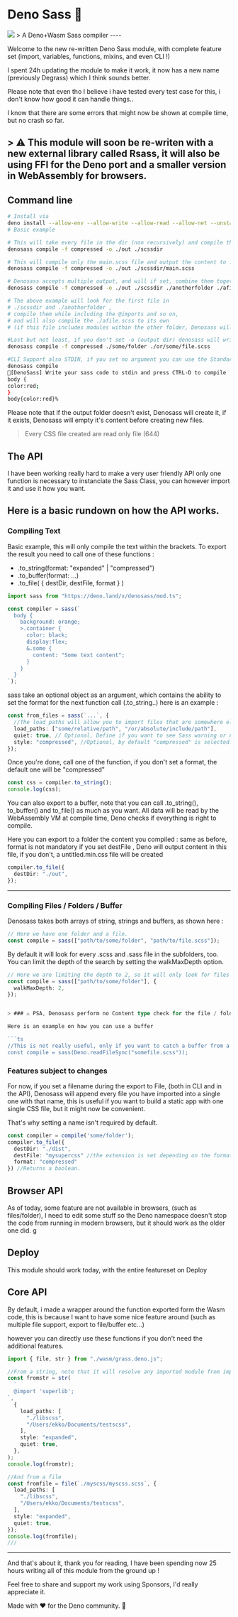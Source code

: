 # Deno Sass 🦕

<img src="https://github.com/hironichu/denosass/raw/main/assets/DenoGrass.jpg" height="auto">
> A Deno+Wasm Sass compiler
----

Welcome to the new re-written Deno Sass module, with complete feature set
(import, variables, functions, mixins, and even CLI !)

I spent 24h updating the module to make it work, it now has a new name
(previously Degrass) which I think sounds better.

Please note that even tho I believe i have tested every test case for this, i
don't know how good it can handle things..

I know that there are some errors that might now be shown at compile time, but
no crash so far.

## > ⚠️ This module will soon be re-writen with a new external library called Rsass, it will also be using FFI for the Deno port and a smaller version in WebAssembly for browsers.

## Command line

```bash
# Install via 
deno install --allow-env --allow-write --allow-read --allow-net --unstable -n denosass https://raw.githubusercontent.com/hironichu/denosass/main/cli.ts
# Basic example

# This will take every file in the dir (non recursively) and compile then while keeping their name and adding .min.css, into the ./out folder.
denosass compile -f compressed -o ./out ./scssdir

# This will compile only the main.scss file and output the content to ./out/main.min.css 
denosass compile -f compressed -o ./out ./scssdir/main.scss

# Denosass accepts multiple output, and will if set, combine them together, or just compile them as normal.
denosass compile -f compressed -o ./out ./scssdir ./anotherfolder ./afile.scss

# The above example will look for the first file in 
# ./scssdir and ./anotherfolder , 
# compile them while including the @imports and so on,
# and will also compile the ./afile.scss to its own 
# (if this file includes modules within the other folder, Denosass will include them.)

#Last but not least, if you don't set -o (output dir) denosass will write content to the STDOUT. (using Deno.stdout.writeSync())
denosass compile -f compressed ./some/folder ./or/some/file.scss

#CLI Support also STDIN, if you set no argument you can use the Standard input to compile Sass.
denosass compile
🔵[DenoSass] Write your sass code to stdin and press CTRL-D to compile
body {
color:red;
}
body{color:red}%
```

Please note that if the output folder doesn't exist, Denosass will create it, if
it exists, Denosass will empty it's content before creating new files.

> Every CSS file created are read only file (644)

## The API

I have been working really hard to make a very user friendly API only one
function is necessary to instanciate the Sass Class, you can however import it
and use it how you want.

## Here is a basic rundown on how the API works.

### Compiling Text

Basic example, this will only compile the text within the brackets. To export
the result you need to call one of these functions :

- .to_string(format: "expanded" | "compressed")
- .to_buffer(format: ...)
- .to_file( { destDir, destFile, format } )

```ts
import sass from "https://deno.land/x/denosass/mod.ts";

const compiler = sass(`
  body {
    background: orange;
    >.container {
      color: black;
      display:flex;
      &.some {
        content: "Some text content";
      }
    }
  }
`);
```

sass take an optional object as an argument, which contains the ability to set
the format for the next function call (.to_string..) here is an example :

```ts
const from_files = sass(`...`, {
  //The load_paths will allow you to import files that are somewhere else in your system, note that this feature is still unstable !
  load_paths: ["some/relative/path", "/or/absolute/include/path"],
  quiet: true, // Optional, Define if you want to see Sass warning or not.
  style: "compressed", //Optional, by default "compressed" is selected.
});
```

Once you're done, call one of the function, if you don't set a format, the
default one will be "compressed"

```ts
const css = compiler.to_string();
console.log(css);
```

You can also export to a buffer, note that you can call .to_string(),
to_buffer() and to_file() as much as you want. All data will be read by the
WebAssembly VM at compile time, Deno checks if everything is right to compile.

Here you can export to a folder the content you compiled : same as before,
format is not mandatory if you set destFile , Deno will output content in this
file, if you don't, a untitled.min.css file will be created

```ts
compiler.to_file({
  destDir: "./out",
});
```

---

### Compiling Files / Folders / Buffer

Denosass takes both arrays of string, strings and buffers, as shown here :

```ts
// Here we have one folder and a file.
const compile = sass(["path/to/some/folder", "path/to/file.scss"]);
```

By default it will look for every .scss and .sass file in the subfolders, too. You can limit the depth of the search by setting the walkMaxDepth option.

```ts
// Here we are limiting the depth to 2, so it will only look for files in the folder and its direct subfolders
const compile = sass(["path/to/some/folder"], {
  walkMaxDepth: 2,
});
```

```ts

> ### ⚠️ PSA, Denosass perform no Content type check for the file / folder you use, it's entirely up to you. it will look for .scss and .sass file only, ⚠️

Here is an example on how you can use a buffer

```ts
//This is not really useful, only if you want to catch a buffer from a request without transforming it to a string.
const compile = sass(Deno.readFileSync("somefile.scss"));
```

### Features subject to changes

For now, if you set a filename during the export to File, (both in CLI and in
the API), Denosass will append every file you have imported into a single one
with that name, this is useful if you want to build a static app with one single
CSS file, but it might now be convenient.

That's why setting a name isn't required by default.

```ts
const compiler = compile('some/folder');
compiler.to_file({
  destDir: "./dist",
  destFile: "mysupercss" //the extension is set depending on the format.
  format: "compressed"
}) //Returns a boolean.
```

## Browser API

As of today, some feature are not available in browsers, (such as files/folder),
I need to edit some stuff so the Deno namespace doesn't stop the code from
running in modern browsers, but it should work as the older one did. g

## Deploy

This module should work today, with the entire featureset on Deploy

## Core API

By default, i made a wrapper around the function exported form the Wasm code,
this is because I want to have some nice feature around (such as multiple file
support, export to file/buffer etc...)

however you can directly use these functions if you don't need the additional
features.

```ts
import { file, str } from "./wasm/grass.deno.js";

//From a string, note that it will resolve any imported module from import.meta.url (the current dir of the typescript file being executed.)
const fromstr = str(
  `
  @import 'superlib';
`,
  {
    load_paths: [
      "./libscss",
      "/Users/ekko/Documents/testscss",
    ],
    style: "expanded",
    quiet: true,
  },
);
console.log(fromstr);

//And from a file
const fromfile = file(`./myscss/myscss.scss`, {
  load_paths: [
    "./libscss",
    "/Users/ekko/Documents/testscss",
  ],
  style: "expanded",
  quiet: true,
});
console.log(fromfile);
///
```

---

And that's about it, thank you for reading, I have been spending now 25 hours
writing all of this module from the ground up !

Feel free to share and support my work using Sponsors, I'd really appreciate it.

Made with ❤️ for the Deno community. 🦕
